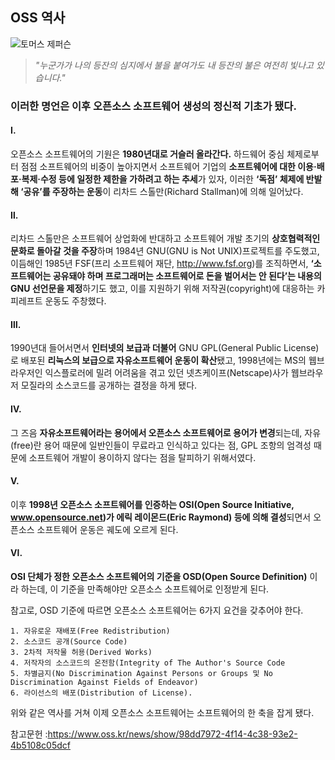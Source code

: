 ## OSS 역사

![토머스 제퍼슨](https://w.namu.la/s/e2d96e2b96937cdfe76d02eb4952cf51fa36e5fee8c225e53fb496f867c89c8bb1337e8311d8db853cc30a06badbc5a9fc03722d51ebd532cca403f751e4448ea46847373a7d573281faf7008480ebdc8e909813e9c009464273700b1842641e02de09d4a507cf38cc944c75617e6636)

> *"누군가가 나의 등잔의 심지에서 불을 붙여가도 내 등잔의 불은 여전히 빛나고 있습니다."*

### 이러한 명언은 이후 오픈소스 소프트웨어 생성의 정신적 기초가 됐다.

 #### Ⅰ. 
 오픈소스 소프트웨어의 기원은 **1980년대로 거슬러 올라간다.**  하드웨어 중심 체제로부터 점점 소프트웨어의 비중이 높아지면서 
 소프트웨어 기업의 **소프트웨어에 대한 이용·배포·복제·수정 등에 일정한 제한을 가하려고 하는 추세**가 있자, 
 이러한 **‘독점’ 체제에 반발해 ‘공유’를 주장하는 운동**이 리차드 스톨만(Richard Stallman)에 의해 일어났다.
 
 #### Ⅱ.
 리차드 스톨만은 소프트웨어 상업화에 반대하고 소프트웨어 개발 초기의 **상호협력적인 문화로 돌아갈 것을 주장**하며 
 1984년 GNU(GNU is Not UNIX)프로젝트를 주도했고, 
 이듬해인 1985년 FSF(프리 소프트웨어 재단, http://www.fsf.org)를 조직하면서, 
 **‘소프트웨어는 공유돼야 하며 프로그래머는 소프트웨어로 돈을 벌어서는 안 된다’는 내용의 GNU 선언문을 제정**하기도 했고,
 이를 지원하기 위해 저작권(copyright)에 대응하는 카피레프트 운동도 주창했다.
 
 #### Ⅲ.
 1990년대 들어서면서 **인터넷의 보급과 더불어** GNU GPL(General Public License)로 배포된 **리눅스의 보급으로 자유소프트웨어 운동이 확산**됐고,
 1998년에는 MS의 웹브라우저인 익스플로러에 밀려 어려움을 겪고 있던 넷츠케이프(Netscape)사가 웹브라우저 모질라의 소스코드를 공개하는 결정을 하게 됐다.

 #### Ⅳ.
 그 즈음 **자유소프트웨어라는 용어에서 오픈소스 소프트웨어로 용어가 변경**되는데, 
 자유(free)란 용어 때문에 일반인들이 무료라고 인식하고 있다는 점, GPL 조항의 엄격성 때문에 소프트웨어 개발이 용이하지 않다는 점을 탈피하기 위해서였다.

 #### Ⅴ.
 이후 **1998년 오픈소스 소프트웨어를 인증하는 OSI(Open Source Initiative, 
 www.opensource.net)가 에릭 레이몬드(Eric Raymond) 등에 의해 결성**되면서 오픈소스 소프트웨어 운동은 궤도에 오르게 된다.

 #### Ⅵ.
 **OSI 단체가 정한 오픈소스 소프트웨어의 기준을 OSD(Open Source Definition)** 이라 하는데,
 이 기준을 만족해야만 오픈소스 소프트웨어로 인정받게 된다.
 
 참고로, OSD 기준에 따르면 오픈소스 소프트웨어는 6가지 요건을 갖추어야 한다.
 
    1. 자유로운 재배포(Free Redistribution)
    2. 소스코드 공개(Source Code)
    3. 2차적 저작물 허용(Derived Works)
    4. 저작자의 소스코드의 온전함(Integrity of The Author's Source Code
    5. 차별금지(No Discrimination Against Persons or Groups 및 No Discrimination Against Fields of Endeavor) 
    6. 라이선스의 배포(Distribution of License).

위와 같은 역사를 거쳐 이제 오픈소스 소프트웨어는 소프트웨어의 한 축을 잡게 됐다.


참고문헌 :https://www.oss.kr/news/show/98dd7972-4f14-4c38-93e2-4b5108c05dcf
